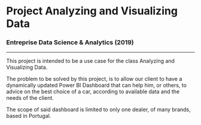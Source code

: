 # Project Analyzing and Visualizing Data
### Entreprise Data Science & Analytics (2019)
_______________________

This project is intended to be a use case for the class Analyzing and Visualizing Data.

The problem to be solved by this project, is to allow our client to have a dynamically updated Power BI Dashboard that 
can help him, or others, to advice on the best choice of a car, according to available data and the needs of the client.

The scope of said dashboard is limited to only one dealer, of many brands, based in Portugal.

